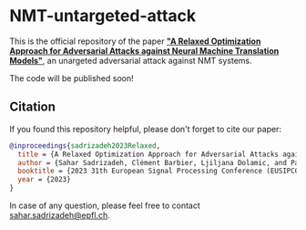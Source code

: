 # NMT-untargeted-attack

This is the official repository of the paper [**"A Relaxed Optimization Approach for Adversarial Attacks against Neural Machine Translation Models"**](http://arxiv.org/abs/2306.08492), an unargeted adversarial attack against NMT systems.

The code will be published soon!


## Citation
If you found this repository helpful, please don't forget to cite our paper:
```BibTeX
@inproceedings{sadrizadeh2023Relaxed,
  title = {A Relaxed Optimization Approach for Adversarial Attacks against Neural Machine Translation Models},
  author = {Sahar Sadrizadeh, Clément Barbier, Ljiljana Dolamic, and Pascal Frossard},
  booktitle = {2023 31th European Signal Processing Conference (EUSIPCO)},
  year = {2023}
}
```
In case of any question, please feel free to contact  [sahar.sadrizadeh@epfl.ch](mailto:sahar.sadrizadeh@epfl.ch).
